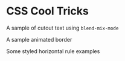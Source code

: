 # CSS Cool Tricks

A sample of cutout text using ```blend-mix-mode```

A sample animated border

Some styled horizontal rule examples